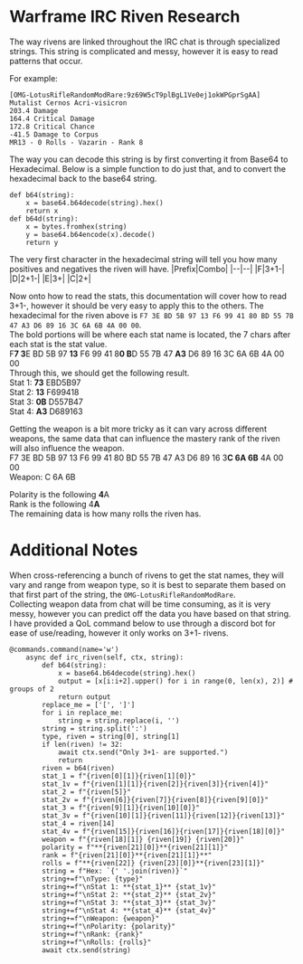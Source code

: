 # Warframe IRC Riven Research
The way rivens are linked throughout the IRC chat is through specialized strings. This string is complicated and messy, however it is easy to read patterns that occur.

For example:
```
[OMG-LotusRifleRandomModRare:9z69W5cT9plBgL1Ve0ej1okWPGprSgAA]
Mutalist Cernos Acri-visicron
203.4 Damage
164.4 Critical Damage
172.8 Critical Chance
-41.5 Damage to Corpus
MR13 - 0 Rolls - Vazarin - Rank 8
```
The way you can decode this string is by first converting it from Base64 to Hexadecimal.
Below is a simple function to do just that, and to convert the hexadecimal back to the base64 string.
```
def b64(string):
	x = base64.b64decode(string).hex()
	return x
def b64d(string):
	x = bytes.fromhex(string)
	y = base64.b64encode(x).decode()
	return y
```
The very first character in the hexadecimal string will tell you how many positives and negatives the riven will have.
|Prefix|Combo|
|--|--|
|F|3+1-|
|D|2+1-|
|E|3+|
|C|2+|

Now onto how to read the stats, this documentation will cover how to read 3+1-, however it should be very easy to apply this to the others.
The hexadecimal for the riven above is `F7 3E BD 5B 97 13 F6 99 41 80 BD 55 7B 47 A3 D6 89 16 3C 6A 6B 4A 00 00`.
<br>The bold portions will be where each stat name is located, the 7 chars after each stat is the stat value.
<br> F**7 3**E BD 5B 97 **13** F6 99 41 8**0 B**D 55 7B 47 **A3** D6 89 16 3C 6A 6B 4A 00 00
<br>Through this, we should get the following result.
<br>Stat 1: **73** EBD5B97
<br>Stat 2: **13** F699418
<br>Stat 3: **0B** D557B47
<br>Stat 4: **A3** D689163

Getting the weapon is a bit more tricky as it can vary across different weapons, the same data that can influence the mastery rank of the riven will also influence the weapon.
<br>F7 3E BD 5B 97 13 F6 99 41 80 BD 55 7B 47 A3 D6 89 16 3**C 6A 6B** 4A 00 00
<br>Weapon: C 6A 6B

Polarity is the following **4**A
<br>Rank is the following 4**A**
<br>The remaining data is how many rolls the riven has.

# Additional Notes
When cross-referencing a bunch of rivens to get the stat names, they will vary and range from weapon type, so it is best to separate them based on that first part of the string, the `OMG-LotusRifleRandomModRare`.
<br>Collecting weapon data from chat will be time consuming, as it is very messy, however you can predict off the data you have based on that string.
<br>I have provided a QoL command below to use through a discord bot for ease of use/reading, however it only works on 3+1- rivens.
```
@commands.command(name='w')
    async def irc_riven(self, ctx, string):
        def b64(string):
            x = base64.b64decode(string).hex()
            output = [x[i:i+2].upper() for i in range(0, len(x), 2)] # groups of 2
            return output
        replace_me = ['[', ']']
        for i in replace_me:
            string = string.replace(i, '')
        string = string.split(':')
        type, riven = string[0], string[1]
        if len(riven) != 32:
            await ctx.send("Only 3+1- are supported.")
            return
        riven = b64(riven)
        stat_1 = f"{riven[0][1]}{riven[1][0]}"
        stat_1v = f"{riven[1][1]}{riven[2]}{riven[3]}{riven[4]}"
        stat_2 = f"{riven[5]}"
        stat_2v = f"{riven[6]}{riven[7]}{riven[8]}{riven[9][0]}"
        stat_3 = f"{riven[9][1]}{riven[10][0]}"
        stat_3v = f"{riven[10][1]}{riven[11]}{riven[12]}{riven[13]}"
        stat_4 = riven[14]
        stat_4v = f"{riven[15]}{riven[16]}{riven[17]}{riven[18][0]}"
        weapon = f"{riven[18][1]} {riven[19]} {riven[20]}"
        polarity = f"**{riven[21][0]}**{riven[21][1]}"
        rank = f"{riven[21][0]}**{riven[21][1]}**"
        rolls = f"**{riven[22]} {riven[23][0]}**{riven[23][1]}"
        string = f"Hex: `{' '.join(riven)}`"
        string+=f"\nType: {type}"
        string+=f"\nStat 1: **{stat_1}** {stat_1v}"
        string+=f"\nStat 2: **{stat_2}** {stat_2v}"
        string+=f"\nStat 3: **{stat_3}** {stat_3v}"
        string+=f"\nStat 4: **{stat_4}** {stat_4v}"
        string+=f"\nWeapon: {weapon}"
        string+=f"\nPolarity: {polarity}"
        string+=f"\nRank: {rank}"
        string+=f"\nRolls: {rolls}"
        await ctx.send(string)
```
